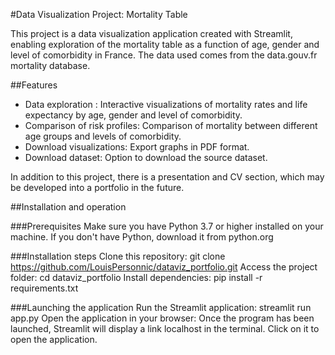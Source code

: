 #Data Visualization Project: Mortality Table

This project is a data visualization application created with Streamlit, enabling exploration of the mortality table as a function of age, gender and level of comorbidity in France. The data used comes from the data.gouv.fr mortality database.

##Features
- Data exploration : Interactive visualizations of mortality rates and life expectancy by age, gender and level of comorbidity.
- Comparison of risk profiles: Comparison of mortality between different age groups and levels of comorbidity.
- Download visualizations: Export graphs in PDF format.
- Download dataset: Option to download the source dataset.

In addition to this project, there is a presentation and CV section, which may be developed into a portfolio in the future.


##Installation and operation

###Prerequisites
Make sure you have Python 3.7 or higher installed on your machine. If you don't have Python, download it from python.org

###Installation steps
Clone this repository: git clone https://github.com/LouisPersonnic/dataviz_portfolio.git
Access the project folder: cd dataviz_portfolio
Install dependencies: pip install -r requirements.txt


###Launching the application
Run the Streamlit application: streamlit run app.py
Open the application in your browser: Once the program has been launched, Streamlit will display a link localhost in the terminal. Click on it to open the application.

